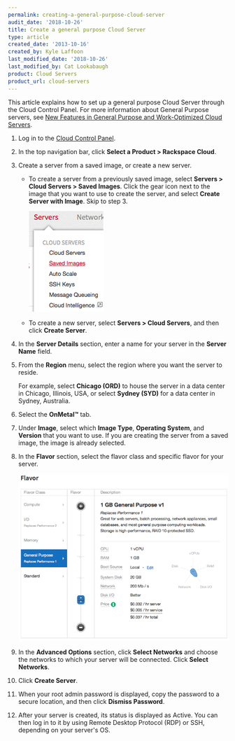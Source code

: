 ```yaml
---
permalink: creating-a-general-purpose-cloud-server
audit_date: '2018-10-26'
title: Create a general purpose Cloud Server
type: article
created_date: '2013-10-16'
created_by: Kyle Laffoon
last_modified_date: '2018-10-26'
last_modified_by: Cat Lookabaugh
product: Cloud Servers
product_url: cloud-servers
---
```


This article explains how to set up a general purpose Cloud Server
through the Cloud Control Panel. For more information about General Purpose
servers, see [New Features in General Purpose and Work-Optimized Cloud Servers](https://docs-ospc.rackspace.com/support/how-to/cloud-servers/new-features-in-general-purpose-and-work-optimized-cloud-servers).

1.  Log in to the [Cloud Control Panel](https://login.rackspace.com).

2.  In the top navigation bar, click **Select a Product > Rackspace Cloud**.

3.  Create a server from a saved image, or create a new server.
    -   To create a server from a previously saved image,
        select **Servers > Cloud Servers > Saved Images**. Click the gear icon
        next to the image that you want to use to create the server, and
        select **Create Server with Image**. Skip to step 3.

        <img src="SavedImages.png" alt="" title="">

    -   To create a new server, select **Servers > Cloud Servers**, and then
        click **Create Server**.

4.  In the **Server Details** section, enter a name for your server in the
    **Server Name** field.

5.  From the **Region** menu, select the region where you want the
    server to reside.

    For example, select **Chicago (ORD)** to house the server in a data
    center in Chicago, Illinois, USA, or select **Sydney (SYD)** for a
    data center in Sydney, Australia.

6. Select the **OnMetal&trade;** tab.

7.  Under **Image**, select which **Image Type**, **Operating System**, and
    **Version** that you want to use. If you are creating the server from a saved
    image, the image is already selected.

8.  In the **Flavor** section, select the flavor class and specific
    flavor for your server.

    <img src="FlavorImg.png" alt="" title="">

9.  In the **Advanced Options** section, click **Select Networks** and
    choose the networks to which your server will be connected.
    Click **Select Networks**.

10.  Click **Create Server**.

11.  When your root admin password is displayed, copy the password to a
    secure location, and then click **Dismiss Password**.

12. After your server is created, its status is displayed as Active. You
    can then log in to it by using Remote Desktop Protocol (RDP) or SSH,
    depending on your server's OS.
